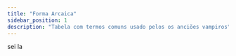 ```yaml
---
title: "Forma Arcaica"
sidebar_position: 1
description: "Tabela com termos comuns usado pelos os anciões vampiros"
---
```


sei la
